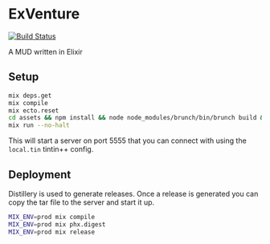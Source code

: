 # ExVenture

[![Build Status](https://travis-ci.org/oestrich/ex_venture.svg?branch=master)](https://travis-ci.org/oestrich/ex_venture)

A MUD written in Elixir

## Setup

```bash
mix deps.get
mix compile
mix ecto.reset
cd assets && npm install && node node_modules/brunch/bin/brunch build && cd ..
mix run --no-halt
```

This will start a server on port 5555 that you can connect with using the `local.tin` tintin++ config.

## Deployment

Distillery is used to generate releases. Once a release is generated you can copy the tar file to the server and start it up.

```bash
MIX_ENV=prod mix compile
MIX_ENV=prod mix phx.digest
MIX_ENV=prod mix release
```
